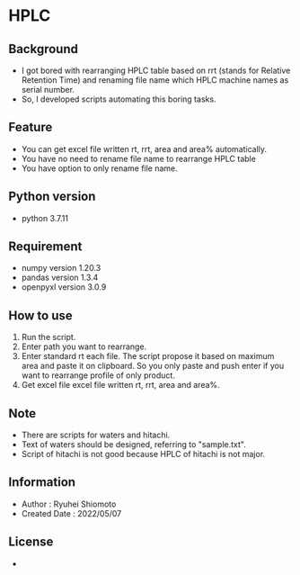 # HPLC

## Background
* I got bored with rearranging HPLC table based on rrt (stands for Relative Retention Time) and renaming file name which HPLC machine names as serial number.
* So, I developed scripts automating this boring tasks.

## Feature
* You can get excel file written rt, rrt, area and area% automatically.
* You have no need to rename file name to rearrange HPLC table
* You have option to only rename file name.


## Python version
* python 3.7.11

## Requirement
* numpy version 1.20.3
* pandas version 1.3.4
* openpyxl version 3.0.9

## How to use
1. Run the script.
2. Enter path you want to rearrange.
3. Enter standard rt each file. The script propose it based on maximum area and paste it on clipboard. So you only paste and push enter if you want to rearrange profile of only product.
4. Get excel file excel file written rt, rrt, area and area%.

## Note
* There are scripts for waters and hitachi.
* Text of waters should be designed, referring to "sample.txt".
* Script of hitachi is not good because HPLC of hitachi is not major.

## Information
* Author : Ryuhei Shiomoto
* Created Date : 2022/05/07

## License
* 
